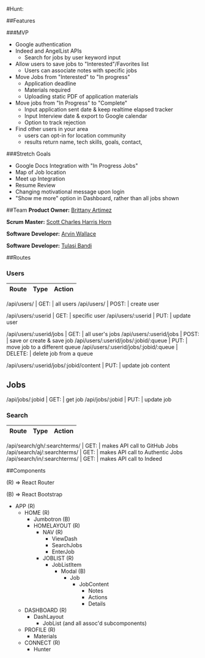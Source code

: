 #Hunt:

##Features

###MVP
  * Google authentication
  * Indeed and AngelList APIs
    - Search for jobs by user keyword input
  * Allow users to save jobs to "Interested"/Favorites list
    - Users can associate notes with specific jobs
  * Move Jobs from "Interested" to "In progress"
    - Application deadline
    - Materials required
    - Uploading static PDF of application materials
  * Move jobs from "In Progress" to "Complete"
    - Input application sent date & keep realtime elapsed tracker
    - Input Interview date & export to Google calendar
    - Option to track rejection
  * Find other users in your area
    - users can opt-in for location community
    - results return name, tech skills, goals, contact,



###Stretch Goals
  * Google Docs Integration with "In Progress Jobs"
  * Map of Job location
  * Meet up Integration
  * Resume Review
  * Changing motivational message upon login
  * "Show me more" option in Dashboard, rather than all jobs shown


##Team
**Product Owner:** [Brittany Artimez](https://github.com/bartimez)

**Scrum Master:** [Scott Charles Harris Horn](https://github.com/Scotthorn0)

**Software Developer:** [Arvin Wallace](https://github.com/arvinwallace)

**Software Developer:** [Tulasi Bandi](https://github.com/TulasiBandi)

##Routes

### Users

Route  | Type  | Action
 :---: | :---: | ---

/api/users/ | GET: | all users
/api/users/ | POST: | create user

/api/users/:userid | GET: | specific user
/api/users/:userid | PUT: | update user

/api/users/:userid/jobs               | GET:    | all user's jobs
/api/users/:userid/jobs               | POST:   | save or create & save job
/api/users/:userid/jobs/:jobid/:queue | PUT:    | move job to a different queue
/api/users/:userid/jobs/:jobid/:queue | DELETE: | delete job from a queue

/api/users/:userid/jobs/:jobid/content | PUT: | update job content

## Jobs

/api/jobs/:jobid | GET: | get job
/api/jobs/:jobid | PUT: | update job

### Search

Route | Type  | Action
:---: | :---: | ---

/api/search/gh/:searchterms/ | GET: | makes API call to GitHub Jobs
/api/search/aj/:searchterms/ | GET: | makes API call to Authentic Jobs
/api/search/in/:searchterms/ | GET: | makes API call to Indeed



##Components

(R) => React Router

(B) => React Bootstrap

* APP (R)
  * HOME (R)
    * Jumbotron (B)
    * HOMELAYOUT (R)
      * NAV (R)
        * ViewDash
        * SearchJobs
        * EnterJob
      * JOBLIST (R)
        * JobListItem
          * Modal (B)
            * Job
              * JobContent
                * Notes
                * Actions
                * Details
  * DASHBOARD (R)
    * DashLayout
      * JobList (and all assoc'd subcomponents)
  * PROFILE (R)
    * Materials
  * CONNECT (R)
    * Hunter
